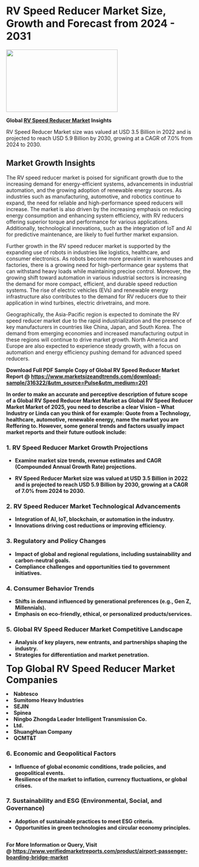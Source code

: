 <H1>RV Speed Reducer Market Size, Growth and Forecast from 2024 - 2031</H1><img class="aligncenter size-medium wp-image-584254" src="https://thirdeyenews.in/wp-content/uploads/2024/09/Global-Market-Research-300x168.jpeg" alt="" width="300" height="168" /><p><strong>Global&nbsp;<a href="https://www.marketsizeandtrends.com/download-sample/316322/&amp;utm_source=Pulse&amp;utm_medium=201">RV Speed Reducer Market</a> Insights</strong></p><p>RV Speed Reducer Market size was valued at USD 3.5 Billion in 2022 and is projected to reach USD 5.9 Billion by 2030, growing at a CAGR of 7.0% from 2024 to 2030.</p><p><h2>Market Growth Insights</h2> <p>The RV speed reducer market is poised for significant growth due to the increasing demand for energy-efficient systems, advancements in industrial automation, and the growing adoption of renewable energy sources. As industries such as manufacturing, automotive, and robotics continue to expand, the need for reliable and high-performance speed reducers will increase. The market is also driven by the increasing emphasis on reducing energy consumption and enhancing system efficiency, with RV reducers offering superior torque and performance for various applications. Additionally, technological innovations, such as the integration of IoT and AI for predictive maintenance, are likely to fuel further market expansion.</p> <p><strong></strong></p> <p>Further growth in the RV speed reducer market is supported by the expanding use of robots in industries like logistics, healthcare, and consumer electronics. As robots become more prevalent in warehouses and factories, there is a growing need for high-performance gear systems that can withstand heavy loads while maintaining precise control. Moreover, the growing shift toward automation in various industrial sectors is increasing the demand for more compact, efficient, and durable speed reduction systems. The rise of electric vehicles (EVs) and renewable energy infrastructure also contributes to the demand for RV reducers due to their application in wind turbines, electric drivetrains, and more.</p> <p>Geographically, the Asia-Pacific region is expected to dominate the RV speed reducer market due to the rapid industrialization and the presence of key manufacturers in countries like China, Japan, and South Korea. The demand from emerging economies and increased manufacturing output in these regions will continue to drive market growth. North America and Europe are also expected to experience steady growth, with a focus on automation and energy efficiency pushing demand for advanced speed reducers.</p> <p><strong></p><p><span class=""><strong>Download Full PDF Sample Copy of Global RV Speed Reducer Market Report</strong> @ <a href="https://www.marketsizeandtrends.com/download-sample/316322/&amp;utm_source=Pulse&amp;utm_medium=201" target="_blank">https://www.marketsizeandtrends.com/download-sample/316322/&amp;utm_source=Pulse&amp;utm_medium=201</a></span></p><p>In order to make an accurate and perceptive description of future scope of a Global&nbsp;RV Speed Reducer Market Market as Global&nbsp;RV Speed Reducer Market Market of 2025, you need to describe a clear Vision &ndash; What Industry or Linda can you think of for example: Quote from a Technology, healthcare, automotive, renewable energy, name the market you are Reffering to. However, some general trends and factors usually impact market reports and their future outlook include:</p><h3>1.&nbsp;<strong>RV Speed Reducer Market Growth Projections</strong></h3><ul><li>Examine market size trends, revenue estimates and CAGR (Compounded Annual Growth Rate) projections.</li><li><p>RV Speed Reducer Market size was valued at USD 3.5 Billion in 2022 and is projected to reach USD 5.9 Billion by 2030, growing at a CAGR of 7.0% from 2024 to 2030.</p></li></ul><h3>2.&nbsp;<strong>RV Speed Reducer Market Technological Advancements</strong></h3><ul><li>Integration of AI, IoT, blockchain, or automation in the industry.</li><li>Innovations driving cost reductions or improving efficiency.</li></ul><h3>3.&nbsp;<strong>Regulatory and Policy Changes</strong></h3><ul><li>Impact of global and regional regulations, including sustainability and carbon-neutral goals.</li><li>Compliance challenges and opportunities tied to government initiatives.</li></ul><h3>4.&nbsp;<strong>Consumer Behavior Trends</strong></h3><ul><li>Shifts in demand influenced by generational preferences (e.g., Gen Z, Millennials).</li><li>Emphasis on eco-friendly, ethical, or personalized products/services.</li></ul><h3>5.&nbsp;<strong>Global RV Speed Reducer Market Competitive Landscape</strong></h3><ul><li>Analysis of key players, new entrants, and partnerships shaping the industry.</li><li>Strategies for differentiation and market penetration.</li></ul><p data-pm-slice="1 1 []"><span style="color: inherit; font-family: inherit; font-size: 25px;">Top Global RV Speed Reducer Market Companies</span></p><div class="" data-test-id=""><p><li>Nabtesco</li><li> Sumitomo Heavy Industries</li><li> SEJIN</li><li> Spinea</li><li> Ningbo Zhongda Leader Intelligent Transmission Co.</li><li> Ltd.</li><li> ShuangHuan Company</li><li> QCMT&T</li></p></div><h3>6.&nbsp;<strong>Economic and Geopolitical Factors</strong></h3><ul><li>Influence of global economic conditions, trade policies, and geopolitical events.</li><li>Resilience of the market to inflation, currency fluctuations, or global crises.</li></ul><h3>7.&nbsp;<strong>Sustainability and ESG (Environmental, Social, and Governance)</strong></h3><ul><li>Adoption of sustainable practices to meet ESG criteria.</li><li>Opportunities in green technologies and circular economy principles.</li></ul><h2><strong style="font-size: 14px;">For More Information or Query, Visit @&nbsp;</strong><a style="background-color: #ffffff; font-size: 14px;" href="https://www.marketsizeandtrends.com/report/rv-speed-reducer-market/" target="_blank">https://www.verifiedmarketreports.com/product/airport-passenger-boarding-bridge-market</a></h2>
